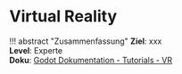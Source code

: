 # Virtual Reality

!!! abstract "Zusammenfassung"
    **Ziel**: xxx<br>
    **Level**: Experte<br>
    **Doku**: [Godot Dokumentation - Tutorials - VR](https://docs.godotengine.org/de/stable/tutorials/vr/index.html)

